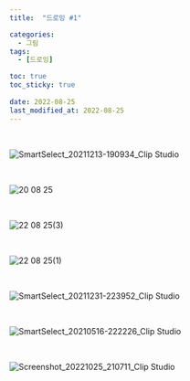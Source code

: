```yaml
---
title:  "드로잉 #1"

categories:
  - 그림
tags:
  - [드로잉]

toc: true
toc_sticky: true
 
date: 2022-08-25
last_modified_at: 2022-08-25
---
```


<br/>

![SmartSelect_20211213-190934_Clip Studio](https://user-images.githubusercontent.com/96360829/222079667-2bb605f8-b68c-400b-8d70-5fc369898bd9.jpg)

<br/>

![20 08 25](https://user-images.githubusercontent.com/96360829/186610285-476d0ac9-8a18-496a-a740-c32b17ee4fa8.png)

<br/>

![22 08 25(3)](https://user-images.githubusercontent.com/96360829/186800846-7ef94b9d-5e31-4b38-9019-774db4e38612.png)

<br/>

![22 08 25(1)](https://user-images.githubusercontent.com/96360829/186830334-8934bcf3-612a-4405-9ae3-0d4f77f0d012.png)

<br/>

![SmartSelect_20211231-223952_Clip Studio](https://user-images.githubusercontent.com/96360829/222079749-9707ce53-af93-4ddf-8fd2-aa10c953bf43.jpg)

<br/>

![SmartSelect_20210516-222226_Clip Studio](https://user-images.githubusercontent.com/96360829/222079842-00053288-b207-48d5-8602-a8f9bd862082.jpg)

<br/>

![Screenshot_20221025_210711_Clip Studio](https://user-images.githubusercontent.com/96360829/222079914-508ac459-9993-4891-8faf-2c594d5961e4.jpg)